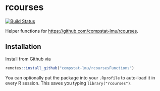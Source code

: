 # rcourses

[![Build Status](https://travis-ci.org/compstat-lmu/rcoursesFunctions.svg?branch=master)](https://travis-ci.org/compstat-lmu/rcoursesFunctions.svg?branch=master)

Helper functions for https://github.com/compstat-lmu/rcourses.

## Installation

Install from Github via

``` r
remotes::install_github("compstat-lmu/rcoursesFunctions")
```

You can optionally put the package into your `.Rprofile` to auto-load it in every R session.
This saves you typing `library("rcourses")`.
